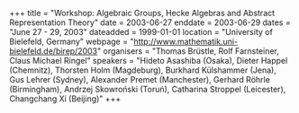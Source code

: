+++
title = "Workshop: Algebraic Groups, Hecke Algebras and Abstract Representation Theory"
date = 2003-06-27
enddate = 2003-06-29
dates = "June 27 - 29, 2003"
dateadded = 1999-01-01
location = "University of Bielefeld, Germany"
webpage = "http://www.mathematik.uni-bielefeld.de/birep/2003"
organisers = "Thomas Brüstle, Rolf Farnsteiner, Claus Michael Ringel"
speakers = "Hideto Asashiba (Osaka), Dieter Happel (Chemnitz), Thorsten Holm (Magdeburg), Burkhard Külshammer (Jena), Gus Lehrer (Sydney), Alexander Premet (Manchester), Gerhard Röhrle (Birmingham), Andrzej Skowroński (Toruń), Catharina Stroppel (Leicester), Changchang Xi (Beijing)"
+++

